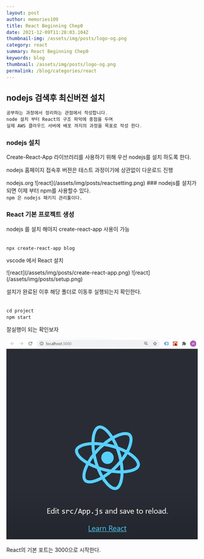 ```yaml
---
layout: post
author: memories109
title: React Beginning Chep0
date: 2021-12-09T11:28:03.104Z
thumbnail-img: /assets/img/posts/logo-og.png
category: react
summary: React Beginning Chep0
keywords: blog
thumbnail: /assets/img/posts/logo-og.png
permalink: /blog/categories/react
---
```


## nodejs 검색후 최신버젼 설치
```jsx
공부하는 과정에서 정리하는 관점에서 작성합니다. 
node 설치 부터 React의 구조 파악에 중점을 두며 
실제 AWS 클라우드 서버에 배포 까지의 과정을 목표로 작성 한다. 
```
### nodejs 설치
<p> Create-React-App 라이브러리를 사용하기 위해 우선 nodejs를 설치 하도록 한다. </p>
<p> nodejs 홈페이지 접속후 버젼은 테스트 과정이기에 상관없이 다운로드 진행</p>
 nodejs.org
  ![react](/assets/img/posts/reactsetting.png)
### nodejs를 설치가 되면 이제 부터 npm를 사용할수 있다.
<code class="highlighter-rouge">
npm 은 nodejs 패키지 관리툴이다. 
</code>

###  React 기본 프로젝트 생성
<p> nodejs 를 설치 해야지 create-react-app 사용이 가능</p>
<code class="highlighter-rouge">
npx create-react-app blog 
</code>


<p> vscode 에서 React 설치</p>
  ![react](/assets/img/posts/create-react-app.png)
  ![react](/assets/img/posts/setup.png)

 설치가 완료된 이후 해당 폴더로 이동후 실행되는지 확인한다.
 
<code class="highlighter-rouge">
cd project
npm start
</code>
<p>잘실행이 되는 확인보자 </p>


![react](/assets/img/posts/localbasic.png)
<p> React의 기본 포트는 3000으로 시작한다. </p>

